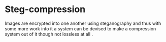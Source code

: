 # Steg-compression

Images are encrypted into one another using steganography 
and thus with some more 
work into it a system can be devised to make a compression system out of it though not lossless at all . 

